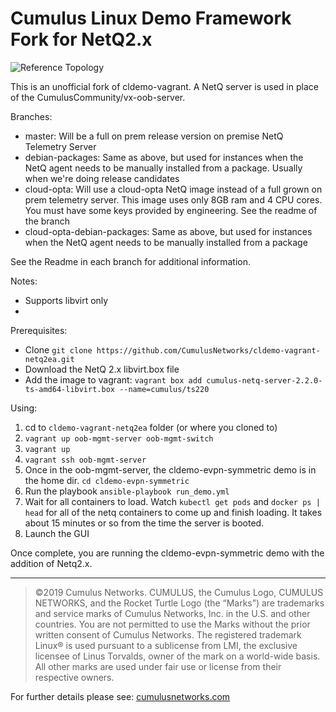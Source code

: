 # Cumulus Linux Demo Framework Fork for NetQ2.x 
![Reference Topology](./documentation/cldemo_topology.png "Reference Topology")

This is an unofficial fork of cldemo-vagrant. A NetQ server is used in place of the CumulusCommunity/vx-oob-server.

Branches:  
* master: Will be a full on prem release version on premise NetQ Telemetry Server   
* debian-packages: Same as above, but used for instances when the NetQ agent needs to be manually installed from a package. Usually when we're doing release candidates  
* cloud-opta: Will use a cloud-opta NetQ image instead of a full grown on prem telemetry server. This image uses only 8GB ram and 4 CPU cores. You must have some keys provided by engineering. See the readme of the branch  
* cloud-opta-debian-packages: Same as above, but used for instances when the NetQ agent needs to be manually installed from a package  

See the Readme in each branch for additional information.

Notes:
* Supports libvirt only
* 

Prerequisites:
* Clone `git clone https://github.com/CumulusNetworks/cldemo-vagrant-netq2ea.git`
* Download the NetQ 2.x libvirt.box file
* Add the image to vagrant: `vagrant box add cumulus-netq-server-2.2.0-ts-amd64-libvirt.box --name=cumulus/ts220`

Using:
1) cd to `cldemo-vagrant-netq2ea` folder (or where you cloned to) 
2) `vagrant up oob-mgmt-server oob-mgmt-switch`
3) `vagrant up`
4) `vagrant ssh oob-mgmt-server`
5) Once in the oob-mgmt-server, the cldemo-evpn-symmetric demo is in the home dir. `cd cldemo-evpn-symmetric`
6) Run the playbook `ansible-playbook run_demo.yml`
7) Wait for all containers to load. Watch `kubectl get pods` and `docker ps | head` for all of the netq containers to come up and finish loading. It takes about 15 minutes or so from the time the server is booted.
8) Launch the GUI

Once complete, you are running the cldemo-evpn-symmetric demo with the addition of Netq2.x.

---

>©2019 Cumulus Networks. CUMULUS, the Cumulus Logo, CUMULUS NETWORKS, and the Rocket Turtle Logo 
(the “Marks”) are trademarks and service marks of Cumulus Networks, Inc. in the U.S. and other 
countries. You are not permitted to use the Marks without the prior written consent of Cumulus 
Networks. The registered trademark Linux® is used pursuant to a sublicense from LMI, the exclusive 
licensee of Linus Torvalds, owner of the mark on a world-wide basis. All other marks are used under 
fair use or license from their respective owners.

For further details please see: [cumulusnetworks.com](http://www.cumulusnetworks.com)
